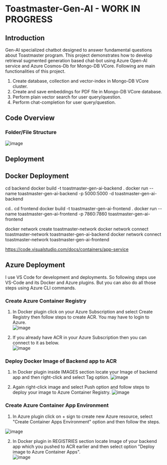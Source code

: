 # Toastmaster-Gen-AI - WORK IN PROGRESS

## Introduction
Gen-AI specialized chatbot designed to answer fundamental questions about Toastmaster program. This project demonstrates how to develop retrieval sugmented generation based chat-bot using Azure Open-AI service and Azure Cosmos-Db for Mongo-DB VCore. Following are main functionalities of this project.  
1. Create database, collection and vector-index in Mongo-DB VCore cluster.  
2. Create and save embeddings for PDF file in Mongo-DB VCore database.  
3. Perform plain vector search for user query/question.  
4. Perform chat-completion for user query/question.
   
## Code Overview
### Folder/File Structure
![image](https://github.com/meetrais/Toastmaster-Gen-AI-RAG/assets/17907862/5966ffc6-dad2-49eb-8d5e-38b070a9bb21)

## Deployment

## Docker Deployment
cd backend
docker build -t toastmaster-gen-ai-backend .
docker run --name toastmaster-gen-ai-backend -p 5000:5000 -d toastmaster-gen-ai-backend

cd..
cd frontend
docker build -t toastmaster-gen-ai-frontend .
docker run --name toastmaster-gen-ai-frontend -p 7860:7860 toastmaster-gen-ai-frontend

docker network create toastmaster-network
docker network connect toastmaster-network toastmaster-gen-ai-backend
docker network connect toastmaster-network toastmaster-gen-ai-frontend

https://code.visualstudio.com/docs/containers/app-service

## Azure Deployment
I use VS Code for development and deployments. So following steps use VS-Code and its Docker and Azure plugins. But you can also do all those steps using Azure CLI commands.

### Create Azure Container Registry
1. In Docker plugin click on your Azure Subscription and select Create Registry then follow steps to create ACR. You may have to login to Azure.  
![image](https://github.com/meetrais/Toastmaster-Gen-AI-RAG/assets/17907862/73f78e03-e779-4907-a234-e547ef942a98)

2. If you already have ACR in your Azure Subscription then you can connect to it as below.  
![image](https://github.com/meetrais/Toastmaster-Gen-AI-RAG/assets/17907862/a3d4c095-9d25-4666-b72a-38e7c3abac79)

### Deploy Docker Image of Backend app to ACR
1. In Docker plugin inside IMAGES section locate your Image of backend app and then right-click and select Tag option.
![image](https://github.com/meetrais/Toastmaster-Gen-AI-RAG/assets/17907862/4fb0e850-a4e9-4288-857b-138be0ce1ee6)

2. Again right-click image and select Push option and follow steps to deploy your image to Azure Container Registry. 
![image](https://github.com/meetrais/Toastmaster-Gen-AI-RAG/assets/17907862/ed837765-3e93-4b01-81fb-8dad02fdd01e)

### Create Azure Container App Environment
1. In Azure plugin click on + sign to create new Azure resource, select "Create Container Apps Environment" option and then follow the steps.  

![image](https://github.com/meetrais/Toastmaster-Gen-AI-RAG/assets/17907862/90cd3a8c-fb3c-4726-9130-835d6ff087b0)

2. In Docker plugin in REGISTRIES section locate Image of your backend app which you pushed to ACR earlier and then select option "Deploy image to Azure Container Apps".  
![image](https://github.com/meetrais/Toastmaster-Gen-AI-RAG/assets/17907862/c4b812ed-21e0-49fa-9b16-d5bc369a9886)



